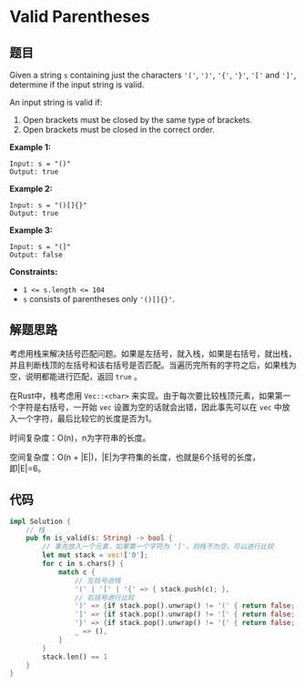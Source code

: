 # Valid Parentheses

## 题目

Given a string `s` containing just the characters `'('`, `')'`, `'{'`, `'}'`, `'['` and `']'`, determine if the input string is valid.

An input string is valid if:

1. Open brackets must be closed by the same type of brackets.
2. Open brackets must be closed in the correct order.

 

**Example 1:**

```
Input: s = "()"
Output: true
```

**Example 2:**

```
Input: s = "()[]{}"
Output: true
```

**Example 3:**

```
Input: s = "(]"
Output: false
```

 

**Constraints:**

- `1 <= s.length <= 104`
- `s` consists of parentheses only `'()[]{}'`.

## 解题思路

考虑用栈来解决括号匹配问题。如果是左括号，就入栈，如果是右括号，就出栈，并且判断栈顶的左括号和该右括号是否匹配。当遍历完所有的字符之后，如果栈为空，说明都能进行匹配，返回 `true` 。

在Rust中，栈考虑用 `Vec::<char>` 来实现。由于每次要比较栈顶元素，如果第一个字符是右括号，一开始 `vec` 设置为空的话就会出错，因此事先可以在 `vec` 中放入一个字符，最后比较它的长度是否为1。

时间复杂度：O(n)，n为字符串的长度。

空间复杂度：O(n + |E|)，|E|为字符集的长度，也就是6个括号的长度，即|E|=6。

## 代码

```rust
impl Solution {
    // 栈
    pub fn is_valid(s: String) -> bool {
        // 事先放入一个元素，如果第一个字符为 ']'，则栈不为空，可以进行比较
        let mut stack = vec!['0'];
        for c in s.chars() {
            match c {
                // 左括号进栈
                '(' | '[' | '{' => { stack.push(c); },
                // 右括号进行比较
                ')' => {if stack.pop().unwrap() != '(' { return false; }},
                ']' => {if stack.pop().unwrap() != '[' { return false; }},
                '}' => {if stack.pop().unwrap() != '{' { return false; }},
                _ => (),
            }
        }
        stack.len() == 1
    }    
}
```

